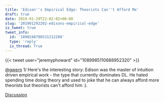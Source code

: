 ```yaml
---
title: 'Edison''s Empirical Edge: Theorists Can''t Afford Me'
draft: true
date: 2019-01-29T22:02:02+00:00
slug: '201901292202-edisons-empirical-edge'
is_tweet: true
tweet_info:
  id: '1090248708531212288'
  type: 'reply'
  is_thread: True
---
```




{{< tweet user="jeremyphoward" id="1089985110688952320" >}}

[@gwern](https://x.com/gwern) 1/ Here's the interesting story: Edison was the master of intuition driven empirical work - the type that currently dominates DL. He hated spending time doing theory and used to joke that he can always afford more theorists but theorists can't afford him :).

[Discussion](https://x.com/sytelus/status/1090248708531212288)
